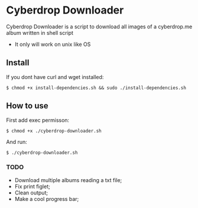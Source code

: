 # Cyberdrop Downloader

Cyberdrop Downloader is a script to download all images of a cyberdrop.me album written in shell script
- It only will work on unix like OS

## Install

If you dont have curl and wget installed:
```
$ chmod +x install-dependencies.sh && sudo ./install-dependencies.sh
```

## How to use

First add exec permisson:
```
$ chmod +x ./cyberdrop-downloader.sh
```
And run:
```
$ ./cyberdrop-downloader.sh
```

### TODO

- Download multiple albums reading a txt file;
- Fix print figlet;
- Clean output;
- Make a cool progress bar;

